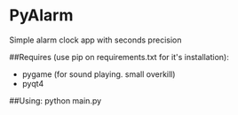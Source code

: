 # PyAlarm
Simple alarm clock app with seconds precision

##Requires (use pip on requirements.txt for it's installation):
- pygame (for sound playing. small overkill)
- pyqt4

##Using:
python main.py
